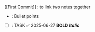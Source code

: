 [[First Commit]]  : to link two notes together

- : Bullet points
- [ ] : TASK ✅ 2025-06-27
**BOLD** 
***Italic***







